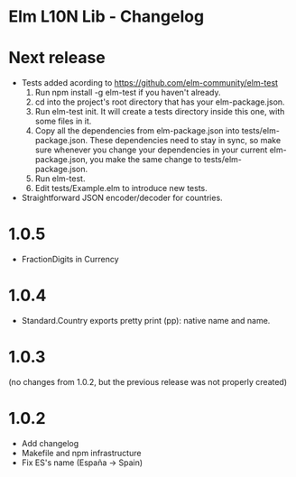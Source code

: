 # Elm L10N Lib - Changelog

# Next release

- Tests added acording to https://github.com/elm-community/elm-test
    1. Run npm install -g elm-test if you haven't already.
    2. cd into the project's root directory that has your elm-package.json.
    3. Run elm-test init. It will create a tests directory inside this one, with some files in it.
    4. Copy all the dependencies from elm-package.json into tests/elm-package.json. These dependencies need to stay in sync, so make sure whenever you change your dependencies in your current elm-package.json, you make the same change to tests/elm-package.json.
    5. Run elm-test.
    6. Edit tests/Example.elm to introduce new tests.
- Straightforward JSON encoder/decoder for countries.

# 1.0.5

- FractionDigits in Currency

# 1.0.4

- Standard.Country exports pretty print (pp): native name and name.

# 1.0.3

(no changes from 1.0.2, but the previous release was not properly created)

# 1.0.2

- Add changelog
- Makefile and npm infrastructure
- Fix ES's name (España -> Spain)
